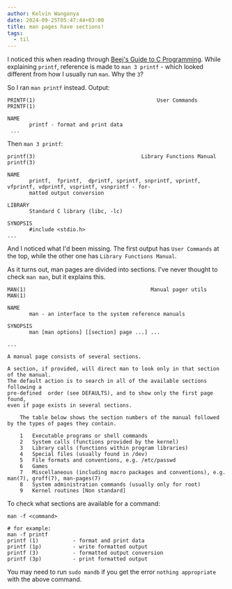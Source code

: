 ```yaml
---
author: Kelvin Wangonya
date: 2024-09-25T05:47:44+03:00
title: man pages have sections!
tags:
  - til
---
```


I noticed this when reading through [Beej's Guide to C Programming](https://beej.us/guide/bgc/html/split/index.html). While explaining `printf`, reference is made to `man 3 printf` - which looked different from how I usually run `man`. Why the `3`?

So I ran `man printf` instead. Output:

```
PRINTF(1)                                       User Commands                                       PRINTF(1)

NAME
       printf - format and print data
 ...
```

Then `man 3 printf`:

```
printf(3)                                  Library Functions Manual                                 printf(3)

NAME
       printf,  fprintf,  dprintf, sprintf, snprintf, vprintf, vfprintf, vdprintf, vsprintf, vsnprintf - for‐
       matted output conversion

LIBRARY
       Standard C library (libc, -lc)

SYNOPSIS
       #include <stdio.h>
...
```

And I noticed what I'd been missing. The first output has `User Commands` at the top, while the other one has `Library Functions Manual`.

As it turns out, man pages are divided into sections. I've never thought to check `man man`, but it explains this.

```
MAN(1)                                        Manual pager utils                                       MAN(1)

NAME
       man - an interface to the system reference manuals

SYNOPSIS
       man [man options] [[section] page ...] ...

...

A manual page consists of several sections.

A section, if provided, will direct man to look only in that section of the manual.
The default action is to search in all of the available sections following a
pre-defined  order (see DEFAULTS), and to show only the first page found,
even if page exists in several sections.

    The table below shows the section numbers of the manual followed by the types of pages they contain.

    1   Executable programs or shell commands
    2   System calls (functions provided by the kernel)
    3   Library calls (functions within program libraries)
    4   Special files (usually found in /dev)
    5   File formats and conventions, e.g. /etc/passwd
    6   Games
    7   Miscellaneous (including macro packages and conventions), e.g. man(7), groff(7), man-pages(7)
    8   System administration commands (usually only for root)
    9   Kernel routines [Non standard]

```

To check what sections are available for a command:

```
man -f <command>

# for example:
man -f printf
printf (1)           - format and print data
printf (1p)          - write formatted output
printf (3)           - formatted output conversion
printf (3p)          - print formatted output
```

You may need to run `sudo mandb` if you get the error `nothing appropriate` with the above command.
